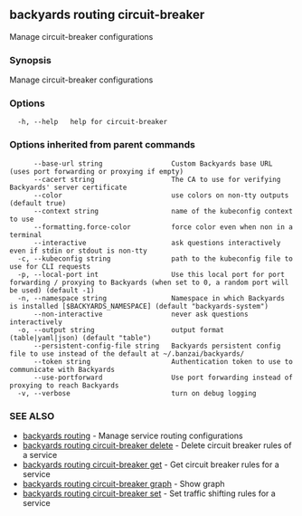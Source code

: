 ## backyards routing circuit-breaker

Manage circuit-breaker configurations

### Synopsis

Manage circuit-breaker configurations

### Options

```
  -h, --help   help for circuit-breaker
```

### Options inherited from parent commands

```
      --base-url string                 Custom Backyards base URL (uses port forwarding or proxying if empty)
      --cacert string                   The CA to use for verifying Backyards' server certificate
      --color                           use colors on non-tty outputs (default true)
      --context string                  name of the kubeconfig context to use
      --formatting.force-color          force color even when non in a terminal
      --interactive                     ask questions interactively even if stdin or stdout is non-tty
  -c, --kubeconfig string               path to the kubeconfig file to use for CLI requests
  -p, --local-port int                  Use this local port for port forwarding / proxying to Backyards (when set to 0, a random port will be used) (default -1)
  -n, --namespace string                Namespace in which Backyards is installed [$BACKYARDS_NAMESPACE] (default "backyards-system")
      --non-interactive                 never ask questions interactively
  -o, --output string                   output format (table|yaml|json) (default "table")
      --persistent-config-file string   Backyards persistent config file to use instead of the default at ~/.banzai/backyards/
      --token string                    Authentication token to use to communicate with Backyards
      --use-portforward                 Use port forwarding instead of proxying to reach Backyards
  -v, --verbose                         turn on debug logging
```

### SEE ALSO

* [backyards routing](backyards_routing.md)	 - Manage service routing configurations
* [backyards routing circuit-breaker delete](backyards_routing_circuit-breaker_delete.md)	 - Delete circuit breaker rules of a service
* [backyards routing circuit-breaker get](backyards_routing_circuit-breaker_get.md)	 - Get circuit breaker rules for a service
* [backyards routing circuit-breaker graph](backyards_routing_circuit-breaker_graph.md)	 - Show graph
* [backyards routing circuit-breaker set](backyards_routing_circuit-breaker_set.md)	 - Set traffic shifting rules for a service

